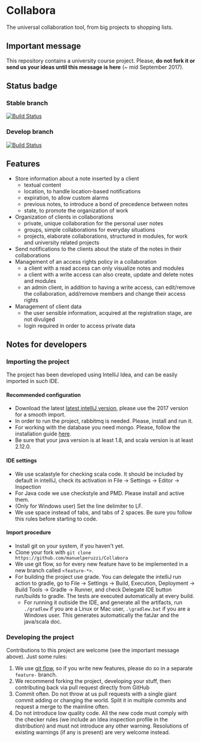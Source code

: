 # Collabora
The universal collaboration tool, from big projects to shopping lists.

## Important message
This repository contains a university course project. Please, **do not fork it or send us your ideas until this message is here** (~ mid September 2017).


## Status badge
### Stable branch 
[![Build Status](https://travis-ci.org/manuelperuzzi/Collabora.svg?branch=master)](https://travis-ci.org/manuelperuzzi/Collabora)
### Develop branch 
[![Build Status](https://travis-ci.org/manuelperuzzi/Collabora.svg?branch=develop)](https://travis-ci.org/manuelperuzzi/Collabora)


## Features
- Store information about a note inserted by a client
    - textual content
    - location, to handle location-based notifications
    - expiration, to allow custom alarms
    - previous notes, to introduce a bond of precedence between notes
    - state, to promote the organization of work
- Organization of clients in collaborations
    - private, unique collaboration for the personal user notes
    - groups, simple collaborations for everyday situations
    - projects, elaborate collaborations, structured in modules, for work and university related projects
- Send notifications to the clients about the state of the notes in their collaborations
- Management of an access rights policy in a collaboration
    - a client with a read access can only visualize notes and modules
    - a client with a write access can also create, update and delete notes and modules
    - an admin client, in addition to having a write access, can edit/remove the collaboration, add/remove members and change their access rights
- Management of client data
    - the user sensible information, acquired at the registration stage, are not divulged
    - login required in order to access private data

## Notes for developers

### Importing the project
The project has been developed using IntelliJ Idea, and can be easily imported in such IDE. 
#### Recommended configuration
- Download the latest [latest intelliJ version][idea], please use the 2017 version for a smooth import.
- In order to run the project, rabbitmq is needed. Please, install and run it.
- For working with the database you need mongo. Please, follow the installation guide [here][mongo].
- Be sure that your java version is at least 1.8, and scala version is at least 2.12.0.

#### IDE settings
- We use scalastyle for checking scala code. It should be included by default in intelliJ, check its activation in File -> Settings -> Editor -> Inspection
- For Java code we use checkstyle and PMD. Please install and active them.
- (Only for Windows user) Set the line delimiter to LF. 
- We use space instead of tabs, and tabs of 2 spaces. Be sure you follow this rules before starting to code.

#### Import procedure
- Install git on your system, if you haven't yet.
- Clone your fork with `git clone https://github.com/manuelperuzzi/Collabora`
- We use git flow, so for every new feature have to be implemented in a new branch called `<feature-*>`.
- For building the project use grade. You can delegate the intelliJ run action to gradle, go to File -> Settings -> Build, Execution, Deployment -> Build Tools -> Gradle -> Runner, and check Delegate IDE button run/builds to gradle. The tests are executed automatically at every build.
    - For running it outiside the IDE, and generate all the artifacts, run `./gradlew` if you are a Linux or Mac user, `.\gradlew.bat` if you are a Windows user. This generates automatically the fatJar and the java/scala doc.
    
### Developing the project
Contributions to this project are welcome (see the important message above). Just some rules:
1. We use [git flow](https://github.com/nvie/gitflow), so if you write new features, please do so in a separate `feature-` branch.
1. We recommend forking the project, developing your stuff, then contributing back via pull request directly from GitHub
1. Commit often. Do not throw at us pull requests with a single giant commit adding or changing the world. Split it in multiple commits and request a merge to the mainline often.
1. Do not introduce low quality code. All the new code must comply with the checker rules (we include an Idea inspection profile in the distribution) and must not introduce any other warning. Resolutions of existing warnings (if any is present) are very welcome instead.


[idea]: https://www.jetbrains.com/idea/
[mongo]: https://www.mongodb.com/